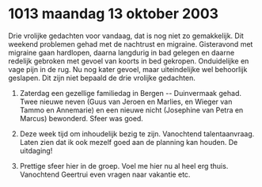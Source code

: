 # 1013 maandag 13 oktober 2003
Drie vrolijke gedachten voor vandaag, dat is nog niet zo gemakkelijk. Dit weekend problemen gehad met de nachtrust en migraine. Gisteravond met migraine gaan hardlopen, daarna langdurig in bad gelegen en daarne redelijk gebroken met gevoel van koorts in bed gekropen. Onduidelijke en vage pijn in de rug. Nu nog kater gevoel, maar uiteindelijke wel behoorlijk geslapen. Dit zijn niet bepaald de drie vrolijke gedachten. 

1. Zaterdag een gezellige familiedag in Bergen -- Duinvermaak gehad. Twee nieuwe neven (Guus van Jeroen en Marlies, en Wieger van Tammo en Annemarie) en een nieuwe nicht (Josephine van Petra en Marcus) bewonderd. Sfeer was goed.

2. Deze week tijd om inhoudelijk bezig te zijn. Vanochtend talentaanvraag. Laten zien dat ik ook mezelf goed aan de planning kan houden. De uitdaging!

3. Prettige sfeer hier in de groep. Voel me hier nu al heel erg thuis. Vanochtend Geertrui even vragen naar vakantie etc.